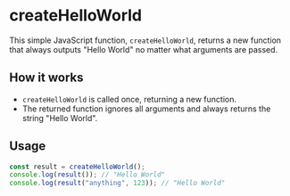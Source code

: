 # createHelloWorld

This simple JavaScript function, `createHelloWorld`, returns a new function that always outputs "Hello World" no matter what arguments are passed.

## How it works

- `createHelloWorld` is called once, returning a new function.
- The returned function ignores all arguments and always returns the string "Hello World".

## Usage

```js
const result = createHelloWorld();
console.log(result()); // "Hello World"
console.log(result("anything", 123)); // "Hello World"
```
